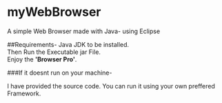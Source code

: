 # myWebBrowser
A simple Web Browser made with Java- using Eclipse 

##Requirements- 
Java JDK to be installed. <br>
Then Run the Executable jar File. <br>
Enjoy the <b> 'Browser Pro'</b>. <br>

###If it doesnt run on your machine- 

I have provided the source code. 
You can run it using your own preffered Framework. 
